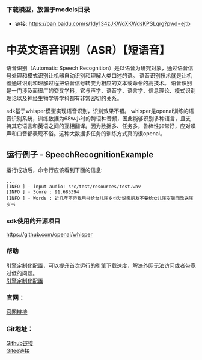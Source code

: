 ### 下载模型，放置于models目录
- 链接: https://pan.baidu.com/s/1dy134zJKWoXKWdsKPSLqrg?pwd=ejtb

# 中英文语音识别（ASR）【短语音】
语音识别（Automatic Speech Recognition）是以语音为研究对象，通过语音信号处理和模式识别让机器自动识别和理解人类口述的语。
语音识别技术就是让机器通过识别和理解过程把语音信号转变为相应的文本或命令的高技术。
语音识别是一门涉及面很广的交叉学科，它与声学、语音学、语言学、信息理论、模式识别理论以及神经生物学等学科都有非常密切的关系。

sdk基于whisper模型实现语音识别，识别效果不错。
whisper是openai训练的语音识别系统，训练数据为68w小时的跨语种音频，因此能够识别多种语言，且支持其它语言和英语之间的互相翻译。因为数据多、任务多，鲁棒性非常好，应对噪声和口音都表现不俗。这种大数据多任务的训练方式真的很openai。

## 运行例子 - SpeechRecognitionExample
运行成功后，命令行应该看到下面的信息:
```text
...
[INFO ] - input audio: src/test/resources/test.wav
[INFO ] - Score : 91.685394
[INFO ] - Words : 近几年不但我用书给女儿压岁也劝说亲朋友不要给女儿压岁钱而改送压岁书
```

### sdk使用的开源项目
https://github.com/openai/whisper

### 帮助 
引擎定制化配置，可以提升首次运行的引擎下载速度，解决外网无法访问或者带宽过低的问题。         
[引擎定制化配置](http://aias.top/engine_cpu.html)

### 官网：
[官网链接](http://www.aias.top/)

### Git地址：   
[Github链接](https://github.com/mymagicpower/AIAS)    
[Gitee链接](https://gitee.com/mymagicpower/AIAS)   